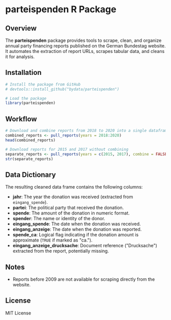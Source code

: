 # parteispenden R Package

## Overview
The **parteispenden** package provides tools to scrape, clean, and organize annual party financing reports published on the German Bundestag website. It automates the extraction of report URLs, scrapes tabular data, and cleans it for analysis.

## Installation
```r
# Install the package from GitHub 
# devtools::install_github("bydata/parteispenden")

# Load the package
library(parteispenden)
```

## Workflow

```r
# Download and combine reports from 2018 to 2020 into a single dataframe
combined_reports <- pull_reports(years = 2018:2020)
head(combined_reports)

# Download reports for 2015 and 2017 without combining
separate_reports <- pull_reports(years = c(2015, 2017), combine = FALSE)
str(separate_reports)
```

## Data Dictionary

The resulting cleaned data frame contains the following columns:
  
  - **jahr**: The year the donation was received (extracted from `eingang_spende`).
- **partei**: The political party that received the donation.
- **spende**: The amount of the donation in numeric format.
- **spender**: The name or identity of the donor.
- **eingang_spende**: The date when the donation was received.
- **eingang_anzeige**: The date when the donation was reported.
- **spende_ca**: Logical flag indicating if the donation amount is approximate (`TRUE` if marked as "ca.").
- **eingang_anzeige_drucksache**: Document reference ("Drucksache") extracted from the report, potentially missing.

## Notes
- Reports before 2009 are not available for scraping directly from the website.

## License
MIT License


